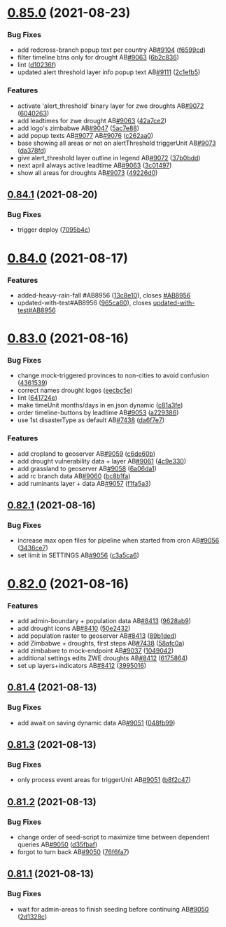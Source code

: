 # [0.85.0](https://github.com/rodekruis/IBF-system/compare/v0.84.1...v0.85.0) (2021-08-23)


### Bug Fixes

* add redcross-branch popup text per country AB[#9104](https://github.com/rodekruis/IBF-system/issues/9104) ([f6599cd](https://github.com/rodekruis/IBF-system/commit/f6599cd59c6d380b519693b6a7d7e7c8bc4269ef))
* filter timeline btns only for drought AB[#9063](https://github.com/rodekruis/IBF-system/issues/9063) ([6b2c836](https://github.com/rodekruis/IBF-system/commit/6b2c836b04565ac2468dcc5656d21c0849f4772c))
* lint ([d10236f](https://github.com/rodekruis/IBF-system/commit/d10236fd947e26b3c82c84713c82e455ac08f63c))
* updated alert threshold layer info popup text AB[#9111](https://github.com/rodekruis/IBF-system/issues/9111) ([2c1efb5](https://github.com/rodekruis/IBF-system/commit/2c1efb5d5d7552ad0f206e6ac0d7878fa3ae5eca))


### Features

* activate 'alert_threshold' binary layer for zwe droughts AB[#9072](https://github.com/rodekruis/IBF-system/issues/9072) ([6040263](https://github.com/rodekruis/IBF-system/commit/6040263df0dc065d8748d2ea08554301ae104ef9))
* add leadtimes for zwe drought AB[#9063](https://github.com/rodekruis/IBF-system/issues/9063) ([42a7ce2](https://github.com/rodekruis/IBF-system/commit/42a7ce24086c0b46d4920ed9b05aaa85f9a6d563))
* add logo's zimbabwe AB[#9047](https://github.com/rodekruis/IBF-system/issues/9047) ([5ac7e88](https://github.com/rodekruis/IBF-system/commit/5ac7e887f1c85a96aff13b563ce55e6b43bd752f))
* add popup texts AB[#9077](https://github.com/rodekruis/IBF-system/issues/9077) AB[#9076](https://github.com/rodekruis/IBF-system/issues/9076) ([c262aa0](https://github.com/rodekruis/IBF-system/commit/c262aa00193479d9b0f35fb64f09f9e60f5f59a3))
* base showing all areas or not on alertThreshold triggerUnit AB[#9073](https://github.com/rodekruis/IBF-system/issues/9073) ([da378fd](https://github.com/rodekruis/IBF-system/commit/da378fdb5342efe8e4312ce926ab570f666eca0e))
* give alert_threshold layer outline in legend AB[#9072](https://github.com/rodekruis/IBF-system/issues/9072) ([37b0bdd](https://github.com/rodekruis/IBF-system/commit/37b0bddf35ab34985e992dbd2618b355c248fdaa))
* next april always active leadtime AB[#9063](https://github.com/rodekruis/IBF-system/issues/9063) ([3c01497](https://github.com/rodekruis/IBF-system/commit/3c014977cad1657b143cf0d2e7a6b9b2efc3752d))
* show all areas for droughts AB[#9073](https://github.com/rodekruis/IBF-system/issues/9073) ([49226d0](https://github.com/rodekruis/IBF-system/commit/49226d096327690a57b5b9ab47cd3f4b7fcda4d4))



## [0.84.1](https://github.com/rodekruis/IBF-system/compare/v0.84.0...v0.84.1) (2021-08-20)


### Bug Fixes

* trigger deploy ([7095b4c](https://github.com/rodekruis/IBF-system/commit/7095b4c78cc464ae780ba0675fd81b773b69dd93))



# [0.84.0](https://github.com/rodekruis/IBF-system/compare/v0.83.0...v0.84.0) (2021-08-17)


### Features

* added-heavy-rain-fall #AB8956 ([13c8e10](https://github.com/rodekruis/IBF-system/commit/13c8e1053e9d5b81e0fe3aee53c15a1fd9f396ce)), closes [#AB8956](https://github.com/rodekruis/IBF-system/issues/AB8956)
* updated-with-test#AB8956 ([965ca60](https://github.com/rodekruis/IBF-system/commit/965ca6036aea3ea8952a3cec9004a5c5ed3fe4bf)), closes [updated-with-test#AB8956](https://github.com/updated-with-test/issues/AB8956)



# [0.83.0](https://github.com/rodekruis/IBF-system/compare/v0.82.1...v0.83.0) (2021-08-16)


### Bug Fixes

* change mock-triggered provinces to non-cities to avoid confusion ([4361539](https://github.com/rodekruis/IBF-system/commit/43615390bb0e9048371c7f42a92f379a22dc70f9))
* correct names drought logos ([eecbc5e](https://github.com/rodekruis/IBF-system/commit/eecbc5e7df01869721b0c030e3fed61632e38dc9))
* lint ([641724e](https://github.com/rodekruis/IBF-system/commit/641724e28c89648fc4e60659aa0e3dfbcacbd618))
* make timeUnit months/days in en.json dynamic ([c81a3fe](https://github.com/rodekruis/IBF-system/commit/c81a3fe32fa7e13bb85cd44e257e5df960f33b94))
* order timeline-buttons by leadtime AB[#9053](https://github.com/rodekruis/IBF-system/issues/9053) ([a229386](https://github.com/rodekruis/IBF-system/commit/a2293863e6c86f5f79d671713eeb726b3b51d1f0))
* use 1st disasterType as default AB[#7438](https://github.com/rodekruis/IBF-system/issues/7438) ([da6f7e7](https://github.com/rodekruis/IBF-system/commit/da6f7e77ece3a27aee69c0f00d8c3d9621d39f8b))


### Features

* add cropland to geoserver AB[#9059](https://github.com/rodekruis/IBF-system/issues/9059) ([c6de60b](https://github.com/rodekruis/IBF-system/commit/c6de60b9d016f52a9fefe6ebd4e7c34069abc44c))
* add drought vulnerability data + layer AB[#9061](https://github.com/rodekruis/IBF-system/issues/9061) ([4c9e330](https://github.com/rodekruis/IBF-system/commit/4c9e3300f912d025e26bee23742f36018fcc337e))
* add grassland to geoserver AB[#9058](https://github.com/rodekruis/IBF-system/issues/9058) ([6a06da1](https://github.com/rodekruis/IBF-system/commit/6a06da18f369eeeca7e28e3fd546583241a837cd))
* add rc branch data AB[#9060](https://github.com/rodekruis/IBF-system/issues/9060) ([bc8b1fa](https://github.com/rodekruis/IBF-system/commit/bc8b1fac0106526e318552e88c9edeb9248b12f9))
* add ruminants layer + data AB[#9057](https://github.com/rodekruis/IBF-system/issues/9057) ([f1fa5a3](https://github.com/rodekruis/IBF-system/commit/f1fa5a3b172f9493733511ee957d652208df0c6c))



## [0.82.1](https://github.com/rodekruis/IBF-system/compare/v0.82.0...v0.82.1) (2021-08-16)


### Bug Fixes

* increase max open files for pipeline when started from cron AB[#9056](https://github.com/rodekruis/IBF-system/issues/9056) ([3436ce7](https://github.com/rodekruis/IBF-system/commit/3436ce7edeb02ccc2b1812fd706a31b13b4534a0))
* set limit in SETTINGS AB[#9056](https://github.com/rodekruis/IBF-system/issues/9056) ([c3a5ca6](https://github.com/rodekruis/IBF-system/commit/c3a5ca6f5dd94aae28f7c1480ce856cefad983c8))



# [0.82.0](https://github.com/rodekruis/IBF-system/compare/v0.81.4...v0.82.0) (2021-08-16)


### Features

* add admin-boundary + population data AB[#8413](https://github.com/rodekruis/IBF-system/issues/8413) ([9628ab9](https://github.com/rodekruis/IBF-system/commit/9628ab931ae35a2a9c1303b653698324c9921279))
* add drought icons AB[#8410](https://github.com/rodekruis/IBF-system/issues/8410) ([50e2432](https://github.com/rodekruis/IBF-system/commit/50e24320d3bf6310224178dc35b96be06819b800))
* add population raster to geoserver AB[#8413](https://github.com/rodekruis/IBF-system/issues/8413) ([89b1ded](https://github.com/rodekruis/IBF-system/commit/89b1deda6830e00ec190c5ab238642d4d3d9e5d5))
* add Zimbabwe + droughts, first steps AB[#7438](https://github.com/rodekruis/IBF-system/issues/7438) ([58afc0a](https://github.com/rodekruis/IBF-system/commit/58afc0ace73d8436e691bb55df7ab8d677985f00))
* add zimbabwe to mock-endpoint AB[#9037](https://github.com/rodekruis/IBF-system/issues/9037) ([1049042](https://github.com/rodekruis/IBF-system/commit/1049042a52613f420873e5a902bbe3f288523ed6))
* additional settings edits ZWE droughts AB[#8412](https://github.com/rodekruis/IBF-system/issues/8412) ([6175864](https://github.com/rodekruis/IBF-system/commit/6175864540dd40d87cef7d11efdb426485f7eabc))
* set up layers+indicators AB[#8412](https://github.com/rodekruis/IBF-system/issues/8412) ([3995016](https://github.com/rodekruis/IBF-system/commit/3995016d17a806cf365b077e04031bfba6676bdc))



## [0.81.4](https://github.com/rodekruis/IBF-system/compare/v0.81.3...v0.81.4) (2021-08-13)


### Bug Fixes

* add await on saving dynamic data AB[#9051](https://github.com/rodekruis/IBF-system/issues/9051) ([048fb99](https://github.com/rodekruis/IBF-system/commit/048fb9992ad7077ead39c39b884d0d2e196711a1))



## [0.81.3](https://github.com/rodekruis/IBF-system/compare/v0.81.2...v0.81.3) (2021-08-13)


### Bug Fixes

* only process event areas for triggerUnit AB[#9051](https://github.com/rodekruis/IBF-system/issues/9051) ([b8f2c47](https://github.com/rodekruis/IBF-system/commit/b8f2c4740c143a103c45acfa80f9d409a1156b8d))



## [0.81.2](https://github.com/rodekruis/IBF-system/compare/v0.81.1...v0.81.2) (2021-08-13)


### Bug Fixes

* change order of seed-script to maximize time between dependent queries AB[#9050](https://github.com/rodekruis/IBF-system/issues/9050) ([d35fbaf](https://github.com/rodekruis/IBF-system/commit/d35fbaf5eed53831dd858c1fe7591920d97d4f00))
* forgot to turn back AB[#9050](https://github.com/rodekruis/IBF-system/issues/9050) ([76f6fa7](https://github.com/rodekruis/IBF-system/commit/76f6fa739cf062650f8059074834a8eb30b30566))



## [0.81.1](https://github.com/rodekruis/IBF-system/compare/v0.81.0...v0.81.1) (2021-08-13)


### Bug Fixes

* wait for admin-areas to finish seeding before continuing AB[#9050](https://github.com/rodekruis/IBF-system/issues/9050) ([2d1328c](https://github.com/rodekruis/IBF-system/commit/2d1328c88a9f799837118c08e7884affcfe7709b))



